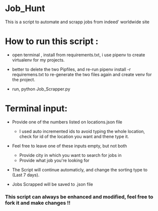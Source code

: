 # Job_Hunt

This is a script to automate and scrapp jobs from indeed' worldwide site 

# How to run this script  :
   - open terminal , install from requirements.txt, i use pipenv to create virtualenv for my projects.
   
   -  better to delete the two Pipfiles, and re-run pipenv install -r requiremens.txt to re-generate the two files again and create venv for the project.
  
  - run,  python Job_Scrapper.py
  
  # Terminal input: 
  - Provide one of the numbers listed on locations.json file
    - I used auto incremented ids to avoid typing the whole location, check for id of the location you want and thene type it.
    
  - Feel free to leave one of these inputs empty, but not both
    - Provide city in which you want to search for jobs in
    - Provide what job you're looking for
    
  - The Script will continue automaticly, and change the sorting type to (Last 7 days).
  - Jobs Scrapped will be saved to .json file 
  
  ### This script can always be enhanced and modified, feel free to fork it and make changes !!

